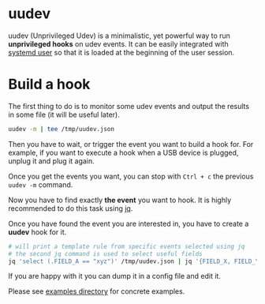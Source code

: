 # uudev

uudev (Unprivileged Udev) is a minimalistic, yet powerful way to run **unprivileged hooks** on udev events.
It can be easily integrated with [systemd user](./examples/uudev.service) so that it is loaded at the beginning
of the user session.

# Build a hook

The first thing to do is to monitor some udev events and output the
results in some file (it will be useful later).

```bash
uudev -m | tee /tmp/uudev.json
```

Then you have to wait, or trigger the event you want to build a hook
for. For example, if you want to execute a hook when a USB device is
plugged, unplug it and plug it again.

Once you get the events you want, you can stop with `Ctrl + c` the 
previous `uudev -m` command.

Now you have to find exactly **the event** you want to hook. It is 
highly recommended to do this task using [jq](https://jqlang.github.io/jq/).

Once you have found the event you are interested in, you have to create 
a **uudev** hook for it. 

```bash
# will print a template rule from specific events selected using jq
# the second jq command is used to select useful fields
jq 'select (.FIELD_A == "xyz")' /tmp/uudev.json | jq '{FIELD_X, FIELD_Y}'  | uudev -t
```

If you are happy with it you can dump it in a config file and edit it.

Please see [examples directory](./examples) for concrete examples.
